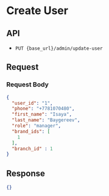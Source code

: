 # Create User

## API

- `PUT {base_url}/admin/update-user`

## Request

### Request Body

```json
{
  "user_id": "1",
  "phone": "+7781070480",
  "first_name": "Isaya",
  "last_name": "Baygereev",
  "role": "manager",
  "brand_ids": [
    1
  ],
  "branch_id" : 1
}
```


## Response

```json
{}
```
